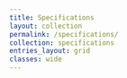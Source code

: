 ```yaml
---
title: Specifications
layout: collection
permalink: /specifications/
collection: specifications
entries_layout: grid
classes: wide
---
```

